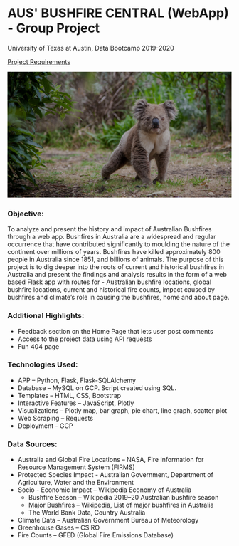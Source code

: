 # AUS' BUSHFIRE CENTRAL (WebApp) - Group Project
University of Texas at Austin, Data Bootcamp 2019-2020

[Project Requirements](Project_II_Requirements.docx)

![AUS Bushfire Central](static/images/koala-bg.jpg)

### Objective: 

To analyze and present the history and impact of Australian Bushfires through a web app.
Bushfires in Australia are a widespread and regular occurrence that have contributed significantly to moulding the nature of the continent over millions of years. Bushfires have killed approximately 800 people in Australia since 1851, and billions of animals. The purpose of this project is to dig deeper into the roots of current and historical bushfires in Australia and present the findings and analysis results in the form of a web based Flask app with routes for -  Australian bushfire locations, global bushfire locations, current and historical fire counts, impact caused by bushfires and climate’s role in causing the bushfires, home and about page.

### Additional Highlights:

*   Feedback section on the Home Page that lets user post comments
*   Access to the project data using API requests 
*   Fun 404 page 

### Technologies Used:

*   APP – Python, Flask, Flask-SQLAlchemy
*	Database – MySQL on GCP. Script created using SQL.
*   Templates – HTML, CSS, Bootstrap
*   Interactive Features – JavaScript, Plotly
*   Visualizations – Plotly map, bar graph, pie chart, line graph, scatter plot
*	Web Scraping – Requests
*   Deployment - GCP

### Data Sources:

*   Australia and Global Fire Locations – NASA, Fire Information for Resource Management System (FIRMS)
*   Protected Species Impact - Australian Government, Department of Agriculture, Water and the Environment
*   Socio - Economic Impact – Wikipedia Economy of Australia
    *   Bushfire Season – Wikipedia 2019–20 Australian bushfire season
    *   Major Bushfires – Wikipedia, List of major bushfires in Australia
    *   The World Bank Data, Country Australia
*   Climate Data – Australian Government Bureau of Meteorology
*   Greenhouse Gases – CSIRO 
*   Fire Counts – GFED (Global Fire Emissions Database)

